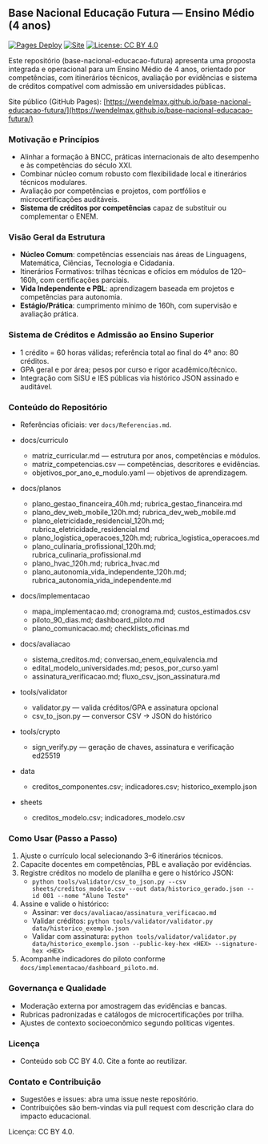 ## Base Nacional Educação Futura — Ensino Médio (4 anos)

[![Pages Deploy](https://github.com/wendelmax/base-nacional-educacao-futura/actions/workflows/gh-pages.yml/badge.svg)](https://github.com/wendelmax/base-nacional-educacao-futura/actions/workflows/gh-pages.yml)
[![Site](https://img.shields.io/website?url=https%3A%2F%2Fwendelmax.github.io%2Fbase-nacional-educacao-futura%2F)](https://wendelmax.github.io/base-nacional-educacao-futura/)
[![License: CC BY 4.0](https://img.shields.io/badge/License-CC%20BY%204.0-lightgrey.svg)](https://creativecommons.org/licenses/by/4.0/)

Este repositório (base-nacional-educacao-futura) apresenta uma proposta integrada e operacional para um Ensino Médio de 4 anos, orientado por competências, com itinerários técnicos, avaliação por evidências e sistema de créditos compatível com admissão em universidades públicas.

Site público (GitHub Pages): [https://wendelmax.github.io/base-nacional-educacao-futura/](https://wendelmax.github.io/base-nacional-educacao-futura/)

### Motivação e Princípios
- Alinhar a formação à BNCC, práticas internacionais de alto desempenho e às competências do século XXI.
- Combinar núcleo comum robusto com flexibilidade local e itinerários técnicos modulares.
- Avaliação por competências e projetos, com portfólios e microcertificações auditáveis.
- **Sistema de créditos por competências** capaz de substituir ou complementar o ENEM.

### Visão Geral da Estrutura
- **Núcleo Comum**: competências essenciais nas áreas de Linguagens, Matemática, Ciências, Tecnologia e Cidadania.
- Itinerários Formativos: trilhas técnicas e ofícios em módulos de 120–160h, com certificações parciais.
- **Vida Independente e PBL**: aprendizagem baseada em projetos e competências para autonomia.
- **Estágio/Prática**: cumprimento mínimo de 160h, com supervisão e avaliação prática.

### Sistema de Créditos e Admissão ao Ensino Superior
- 1 crédito = 60 horas válidas; referência total ao final do 4º ano: 80 créditos.
- GPA geral e por área; pesos por curso e rigor acadêmico/técnico.
- Integração com SiSU e IES públicas via histórico JSON assinado e auditável.

### Conteúdo do Repositório
- Referências oficiais: ver `docs/Referencias.md`.

- docs/curriculo
  - matriz_curricular.md — estrutura por anos, competências e módulos.
  - matriz_competencias.csv — competências, descritores e evidências.
  - objetivos_por_ano_e_modulo.yaml — objetivos de aprendizagem.
- docs/planos
  - plano_gestao_financeira_40h.md; rubrica_gestao_financeira.md
  - plano_dev_web_mobile_120h.md; rubrica_dev_web_mobile.md
  - plano_eletricidade_residencial_120h.md; rubrica_eletricidade_residencial.md
  - plano_logistica_operacoes_120h.md; rubrica_logistica_operacoes.md
  - plano_culinaria_profissional_120h.md; rubrica_culinaria_profissional.md
  - plano_hvac_120h.md; rubrica_hvac.md
  - plano_autonomia_vida_independente_120h.md; rubrica_autonomia_vida_independente.md
- docs/implementacao
  - mapa_implementacao.md; cronograma.md; custos_estimados.csv
  - piloto_90_dias.md; dashboard_piloto.md
  - plano_comunicacao.md; checklists_oficinas.md
- docs/avaliacao
  - sistema_creditos.md; conversao_enem_equivalencia.md
  - edital_modelo_universidades.md; pesos_por_curso.yaml
  - assinatura_verificacao.md; fluxo_csv_json_assinatura.md
- tools/validator
  - validator.py — valida créditos/GPA e assinatura opcional
  - csv_to_json.py — conversor CSV → JSON do histórico
- tools/crypto
  - sign_verify.py — geração de chaves, assinatura e verificação ed25519
- data
  - creditos_componentes.csv; indicadores.csv; historico_exemplo.json
- sheets
  - creditos_modelo.csv; indicadores_modelo.csv

### Como Usar (Passo a Passo)
1. Ajuste o currículo local selecionando 3–6 itinerários técnicos.
2. Capacite docentes em competências, PBL e avaliação por evidências.
3. Registre créditos no modelo de planilha e gere o histórico JSON:
   - `python tools/validator/csv_to_json.py --csv sheets/creditos_modelo.csv --out data/historico_gerado.json --id 001 --nome "Aluno Teste"`
4. Assine e valide o histórico:
   - Assinar: ver `docs/avaliacao/assinatura_verificacao.md`
   - Validar créditos: `python tools/validator/validator.py data/historico_exemplo.json`
   - Validar com assinatura: `python tools/validator/validator.py data/historico_exemplo.json --public-key-hex <HEX> --signature-hex <HEX>`
5. Acompanhe indicadores do piloto conforme `docs/implementacao/dashboard_piloto.md`.

### Governança e Qualidade
- Moderação externa por amostragem das evidências e bancas.
- Rubricas padronizadas e catálogos de microcertificações por trilha.
- Ajustes de contexto socioeconômico segundo políticas vigentes.

### Licença
- Conteúdo sob CC BY 4.0. Cite a fonte ao reutilizar.

### Contato e Contribuição
- Sugestões e issues: abra uma issue neste repositório.
- Contribuições são bem-vindas via pull request com descrição clara do impacto educacional.

Licença: CC BY 4.0.


